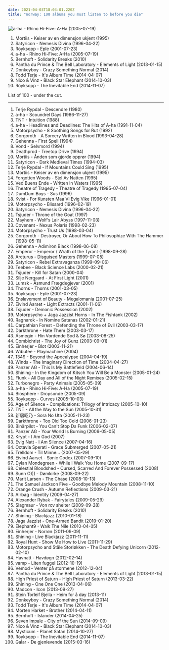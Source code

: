 ```yaml
---
date: 2021-04-03T18:03:01.220Z
title: "norway: 100 albums you must listen to before you die"
---
```

![a-ha - Rhino Hi-Five: A-Ha (2005-07-19)](http://coverartarchive.org/release/4c86af92-4f02-4223-bfae-85d613acd078/8650256385-500.jpg "a-ha - Rhino Hi-Five: A-Ha (2005-07-19)")
<ol class="albums">
<li data-cover="https://img.discogs.com/BGtl8NE3YxcijsK46nJgjOsJxyM=/fit-in/297x300/filters:strip_icc():format(jpeg):mode_rgb():quality(90)/discogs-images/R-186089-002.jpg.jpg" data-tags="ambient, norway" role="button">Mortiis - Keiser av en dimensjon ukjent (1995)</li>
<li data-cover="https://img.discogs.com/FA0sKAo13tvmM2Ajs_G6hBeWgs0=/fit-in/400x400/filters:strip_icc():format(jpeg):mode_rgb():quality(90)/discogs-images/R-4225709-1359058284-9040.jpeg.jpg" data-tags="black metal" role="button">Satyricon - Nemesis Divina (1996-04-22)</li>
<li data-cover="https://img.discogs.com/MUumR8qjnx5I3u-Cbrj7FijELMQ=/fit-in/597x600/filters:strip_icc():format(jpeg):mode_rgb():quality(90)/discogs-images/R-485126-1337177339-9006.jpeg.jpg" data-tags="electronica, royksopp eple" role="button">Röyksopp - Eple (2001-07-23)</li>
<li data-cover="http://coverartarchive.org/release/4c86af92-4f02-4223-bfae-85d613acd078/8650256385-500.jpg" data-tags="norwegian, scandinavian, norway, noord-europa, noors, noorwegen" role="button">a-ha - Rhino Hi-Five: A-Ha (2005-07-19)</li>
<li data-cover="https://img.discogs.com/bblHPn1Sxim88iNjLg24F_3dAwc=/fit-in/600x613/filters:strip_icc():format(jpeg):mode_rgb():quality(90)/discogs-images/R-11414564-1518363853-2633.jpeg.jpg" data-tags="norway, jarle bernhoft" role="button">Bernhoft - Solidarity Breaks (2010)</li>
<li data-cover="http://coverartarchive.org/release/efdb4c51-4eee-4379-afc9-ef44e1b6560f/3284275912-500.jpg" data-tags="electronic, ambient, experimental, tech house" role="button">Pantha du Prince & The Bell Laboratory - Elements of Light (2013-01-15)</li>
<li data-cover="http://coverartarchive.org/release/9028aa2d-5482-4e82-bc8a-ff0cb1178842/8871578703-500.jpg" data-tags="pop, norwegian, norway, norge" role="button">Donkeyboy - Crazy Something Normal (2014)</li>
<li data-cover="http://coverartarchive.org/release/3dff8396-82b1-4a35-93a9-77ad34a994a9/17214960042-500.jpg" data-tags="electronic" role="button">Todd Terje - It's Album Time (2014-04-07)</li>
<li data-cover="http://coverartarchive.org/release/90c40569-5bc4-4577-8609-2934f5eb1b9d/11602582677-500.jpg" data-tags="hip-hop, pop, norwegian, r&b, norway, norge" role="button">Nico & Vinz - Black Star Elephant (2014-10-03)</li>
<li data-cover="http://coverartarchive.org/release/7704bdf5-5fcd-4f80-a759-30fba880bfe6/8762633349-500.jpg" data-tags="electronic, downtempo" role="button">Röyksopp - The Inevitable End (2014-11-07)</li>
</ol>
List of 100 - under the cut.
<!-- more -->

_________________

<ol class="albums">
<li data-cover="https://img.discogs.com/p6txqXLEBnPQ5xGloBMqZdZlEDE=/fit-in/400x399/filters:strip_icc():format(jpeg):mode_rgb():quality(90)/discogs-images/R-2637295-1294414045.jpeg.jpg" data-tags="ecm" role="button">
Terje Rypdal - Descendre (1980)
</li>
<li data-cover="https://img.discogs.com/sny9r4IKs2i7rmUkAlLbEHqXY9I=/fit-in/600x532/filters:strip_icc():format(jpeg):mode_rgb():quality(90)/discogs-images/R-15935169-1600498389-9149.jpeg.jpg" data-tags="80s, pop" role="button">
a-ha - Scoundrel Days (1986-11-27)
</li>
<li data-cover="https://img.discogs.com/0WCyYa4dzPT82wd76gz4k4_s8kU=/fit-in/600x450/filters:strip_icc():format(jpeg):mode_rgb():quality(90)/discogs-images/R-7100340-1444877304-1282.jpeg.jpg" data-tags="hard rock" role="button">
TNT - Intuition (1988)
</li>
<li data-cover="http://coverartarchive.org/release/e5083e7d-5a9c-37ea-9779-7bc34ac18fb5/22275727369-500.jpg" data-tags="pop, 80s" role="button">
a-ha - Headlines and Deadlines: The Hits of A-ha (1991-11-04)
</li>
<li data-cover="http://coverartarchive.org/release/9f34cba1-870b-4fa2-9942-90b35c4f5cc5/15893444939-500.jpg" data-tags="metal, grunge, alternative rock, indie rock, alternative metal, norway, motorpsycho, heavy psychedelia, 8 soothing songs for rut" role="button">
Motorpsycho - 8 Soothing Songs for Rut (1992)
</li>
<li data-cover="http://coverartarchive.org/release/be7fe10b-1bf8-4591-86e8-f25e186d8b61/5950177561-500.jpg" data-tags="black metal, raw black metal" role="button">
Gorgoroth - A Sorcery Written in Blood (1993-04-28)
</li>
<li data-cover="https://img.discogs.com/WIIzAuYj14jeuppWO5Fzaquczb8=/fit-in/600x588/filters:strip_icc():format(jpeg):mode_rgb():quality(90)/discogs-images/R-1950700-1327145793.jpeg.jpg" data-tags="black metal" role="button">
Gehenna - First Spell (1994)
</li>
<li data-cover="http://coverartarchive.org/release/cb9cd500-ae55-4c6b-bc97-84cc7119503c/15438055835-500.jpg" data-tags="dark ambient" role="button">
Vond - Selvmord (1994)
</li>
<li data-cover="http://coverartarchive.org/release/ce224ea2-0d5d-4f2e-8b44-85395b0a4a14/15829122100-500.jpg" data-tags="1994, norway, rune grammofon, deathprod, helge sten, nancykitten all-time favourite albums" role="button">
Deathprod - Treetop Drive (1994)
</li>
<li data-cover="http://coverartarchive.org/release/947ec7ef-b1bf-3d02-9c85-b0aafbd68a7e/16696599681-500.jpg" data-tags="ambient, dungeon synth" role="button">
Mortiis - Ånden som gjorde opprør (1994)
</li>
<li data-cover="https://img.discogs.com/hhmmhKiC1C_0oBVBQwcM7ivE_sI=/fit-in/600x424/filters:strip_icc():format(jpeg):mode_rgb():quality(90)/discogs-images/R-13828919-1562050533-9900.jpeg.jpg" data-tags="black metal" role="button">
Satyricon - Dark Medieval Times (1994-03)
</li>
<li data-cover="http://coverartarchive.org/release/fb581132-a5ca-4ff1-bac4-cbc2df5dcb6a/28114159888-500.jpg" data-tags="jazz, ecm, jazz guitar" role="button">
Terje Rypdal - If Mountains Could Sing (1995)
</li>
<li data-cover="https://img.discogs.com/BGtl8NE3YxcijsK46nJgjOsJxyM=/fit-in/297x300/filters:strip_icc():format(jpeg):mode_rgb():quality(90)/discogs-images/R-186089-002.jpg.jpg" data-tags="ambient, norway" role="button">
Mortiis - Keiser av en dimensjon ukjent (1995)
</li>
<li data-cover="https://img.discogs.com/zyLdUc7gm5THqsmKKsc2uCYUjuc=/fit-in/200x300/filters:strip_icc():format(jpeg):mode_rgb():quality(90)/discogs-images/R-737385-1153585016.jpeg.jpg" data-tags="black metal" role="button">
Forgotten Woods - Sjel Av Natten (1995)
</li>
<li data-cover="http://coverartarchive.org/release/9cef27a5-992b-4297-ade4-a107b2c2c2bd/15269986537-500.jpg" data-tags="black metal, progressive metal" role="button">
Ved Buens Ende - Written In Waters (1995)
</li>
<li data-cover="https://img.discogs.com/VXRlIE-4v9V2zhB4C7HHzmHCBWE=/fit-in/600x600/filters:strip_icc():format(jpeg):mode_rgb():quality(90)/discogs-images/R-6864427-1428258355-7628.jpeg.jpg" data-tags="doom metal, gothic metal" role="button">
Theatre of Tragedy - Theatre of Tragedy (1995-07-04)
</li>
<li data-cover="http://coverartarchive.org/release/4fc8cf19-6070-41b2-809e-76fb2ed02b69/11858401873-500.jpg" data-tags="1996, rock, norway" role="button">
DumDum Boys - Sus (1996)
</li>
<li data-cover="http://coverartarchive.org/release/cb4f0856-9a19-4bd3-805a-585873013c16/2694369151-500.jpg" data-tags="black metal" role="button">
Kvist - For Kunsten Maa Vi Evig Vike (1996-01-01)
</li>
<li data-cover="http://coverartarchive.org/release/dbea591a-a8af-4056-a341-8481e4957735/6080035237-500.jpg" data-tags="alternative rock" role="button">
Motorpsycho - Blissard (1996-02-19)
</li>
<li data-cover="https://img.discogs.com/FA0sKAo13tvmM2Ajs_G6hBeWgs0=/fit-in/400x400/filters:strip_icc():format(jpeg):mode_rgb():quality(90)/discogs-images/R-4225709-1359058284-9040.jpeg.jpg" data-tags="black metal" role="button">
Satyricon - Nemesis Divina (1996-04-22)
</li>
<li data-cover="http://coverartarchive.org/release/7f98b201-c3e7-4527-977f-27d4c39dc230/22155529213-500.jpg" data-tags="black metal, norway, norwegian black metal, raw black metal, kill for the goat" role="button">
Tsjuder - Throne of the Goat (1997)
</li>
<li data-cover="https://img.discogs.com/oyzBFCa3zTwd-b0kZ41-3ziobGE=/fit-in/600x622/filters:strip_icc():format(jpeg):mode_rgb():quality(90)/discogs-images/R-378617-1288374695.jpeg.jpg" data-tags="black metal" role="button">
Mayhem - Wolf's Lair Abyss (1997-11-03)
</li>
<li data-cover="https://img.discogs.com/nUR4X-kKuMT9XopvxeYUPD-MsUU=/fit-in/600x600/filters:strip_icc():format(jpeg):mode_rgb():quality(90)/discogs-images/R-11604063-1519264478-2485.jpeg.jpg" data-tags="black metal, symphonic black metal, melodic black metal" role="button">
Covenant - Nexus Polaris (1998-02-23)
</li>
<li data-cover="https://img.discogs.com/utI13umVyM_J7eKD5zQN1v_lG0M=/fit-in/600x595/filters:strip_icc():format(jpeg):mode_rgb():quality(90)/discogs-images/R-16991328-1610998363-5637.mpo.jpg" data-tags="alternative rock, hard rock, psychedelic rock" role="button">
Motorpsycho - Trust Us (1998-03-04)
</li>
<li data-cover="https://img.discogs.com/QjfbRi-5NXqTrkQ44z_m4GyD1JQ=/fit-in/600x600/filters:strip_icc():format(jpeg):mode_rgb():quality(90)/discogs-images/R-367844-1353776984-8410.jpeg.jpg" data-tags="black metal" role="button">
Gorgoroth - Destroyer, Or About How To Philosophize With The Hammer (1998-05-11)
</li>
<li data-cover="https://via.placeholder.com/450" data-tags="black metal" role="button">
Gehenna - Adimiron Black (1998-06-08)
</li>
<li data-cover="https://img.discogs.com/Nnpzs1vfIx83Hf7bz1QAPCULnA8=/fit-in/600x600/filters:strip_icc():format(jpeg):mode_rgb():quality(90)/discogs-images/R-398523-1167870757.jpeg.jpg" data-tags="black metal" role="button">
Emperor - Emperor / Wrath of the Tyrant (1998-09-28)
</li>
<li data-cover="https://img.discogs.com/aGZ7S8SYD9g89lxeuj5dyoqy2ME=/fit-in/375x328/filters:strip_icc():format(jpeg):mode_rgb():quality(90)/discogs-images/R-502276-1126078536.jpeg.jpg" data-tags="black metal, garm" role="button">
Arcturus - Disguised Masters (1999-07-05)
</li>
<li data-cover="https://via.placeholder.com/450" data-tags="black metal" role="button">
Satyricon - Rebel Extravaganza (1999-09-06)
</li>
<li data-cover="http://coverartarchive.org/release/912d3b86-6650-4fc4-bef5-4a602267a09a/24352625273-500.jpg" data-tags="drum and bass" role="button">
Teebee - Black Science Labs (2000-02-21)
</li>
<li data-cover="https://img.discogs.com/p1_YXoPwU0K-OS0LqGVzUWNiuc8=/fit-in/300x300/filters:strip_icc():format(jpeg):mode_rgb():quality(90)/discogs-images/R-8177595-1463222916-2006.jpeg.jpg" data-tags="black metal" role="button">
Tsjuder - Kill for Satan (2000-04)
</li>
<li data-cover="http://coverartarchive.org/release/419228fc-d6a4-4b24-b6bb-9315d0727abd/6436913950-500.jpg" data-tags="female vocalists, female jazz vocalists, jazz" role="button">
Silje Nergaard - At First Light (2001)
</li>
<li data-cover="http://coverartarchive.org/release/a73fddf6-043e-401b-b6c2-fba20421a2d1/2221511485-500.jpg" data-tags="folk metal" role="button">
Lumsk - Åsmund Frægdegjevar (2001)
</li>
<li data-cover="http://coverartarchive.org/release/8b3310df-e9ca-4ce9-ab5a-2090d7ba2aaf/19879101265-500.jpg" data-tags="black metal" role="button">
Thorns - Thorns (2001-03-05)
</li>
<li data-cover="https://img.discogs.com/MUumR8qjnx5I3u-Cbrj7FijELMQ=/fit-in/597x600/filters:strip_icc():format(jpeg):mode_rgb():quality(90)/discogs-images/R-485126-1337177339-9006.jpeg.jpg" data-tags="electronica, royksopp eple" role="button">
Röyksopp - Eple (2001-07-23)
</li>
<li data-cover="https://img.discogs.com/TP6Xo7NSTtXTpKxlCrCvhq66SO0=/fit-in/250x225/filters:strip_icc():format(jpeg):mode_rgb():quality(90)/discogs-images/R-2200072-1368091446-5709.jpeg.jpg" data-tags="symphonic black metal" role="button">
Enslavement of Beauty - Megalomania (2001-07-25)
</li>
<li data-cover="https://img.discogs.com/co9KmZHvtj5ElohkcqaLcEo-__s=/fit-in/598x600/filters:strip_icc():format(jpeg):mode_rgb():quality(90)/discogs-images/R-3729236-1342022284-7698.jpeg.jpg" data-tags="nu jazz, norwegian, guitar, jazz" role="button">
Eivind Aarset - Light Extracts (2001-11-06)
</li>
<li data-cover="http://coverartarchive.org/release/2ef6c1bc-ad49-4090-bc03-de89ce20b633/2651046663-500.jpg" data-tags="black metal" role="button">
Tsjuder - Demonic Possession (2002)
</li>
<li data-cover="http://coverartarchive.org/release/9412b4a5-6966-4f66-8b79-d0bb213aae5c/14324732068-500.jpg" data-tags="in the fishtank" role="button">
Motorpsycho + Jaga Jazzist Horns - In The Fishtank (2002)
</li>
<li data-cover="http://coverartarchive.org/release/f8256d65-7f34-41fd-a5a7-95da152b23cc/23009673474-500.jpg" data-tags="black metal" role="button">
Ragnarok - In Nomine Satanas (2002-01-21)
</li>
<li data-cover="http://coverartarchive.org/release/7660b39d-04a6-421f-8b32-e32e1f85d4ed/14774566853-500.jpg" data-tags="black metal" role="button">
Carpathian Forest - Defending the Throne of Evil (2003-03-17)
</li>
<li data-cover="https://img.discogs.com/0m57mRFmoE1q03iDdiOn6W-g09g=/fit-in/600x514/filters:strip_icc():format(jpeg):mode_rgb():quality(90)/discogs-images/R-11758369-1521885371-3802.jpeg.jpg" data-tags="black metal" role="button">
Darkthrone - Hate Them (2003-03-17)
</li>
<li data-cover="http://coverartarchive.org/release/aaff63ec-4dd7-40ff-b945-fee676886a02/27879249894-500.jpg" data-tags="folk metal, viking metal" role="button">
Ásmegin - Hin Vordende Sod & Sø (2003-08-25)
</li>
<li data-cover="http://coverartarchive.org/release/8a9f88ee-4b69-445a-8eb1-0f83345faf3f/9065922207-500.jpg" data-tags="industrial, aggrotech, powernoise, electro-industrial" role="button">
Combichrist - The Joy of Gunz (2003-09-01)
</li>
<li data-cover="http://coverartarchive.org/release/19128e9e-53ac-46a0-8e7b-22b85ca0bb73/19427551152-500.jpg" data-tags="viking metal" role="button">
Einherjer - Blot (2003-11-21)
</li>
<li data-cover="http://coverartarchive.org/release/3c5ae5cd-ae86-4bc5-baf7-a30645fec93c/19617399862-500.jpg" data-tags="jazz" role="button">
Wibutee - Playmachine (2004)
</li>
<li data-cover="http://coverartarchive.org/release/9b3e6363-2d1b-4ea0-8bc5-ed849e3a8d75/13320177159-500.jpg" data-tags="black metal" role="button">
1349 - Beyond the Apocalypse (2004-04-19)
</li>
<li data-cover="http://coverartarchive.org/release/145faef9-8755-4812-8b8a-40a7d0c2df3c/20264636417-500.jpg" data-tags="progressive metal" role="button">
Winds - The Imaginary Direction of Time (2004-04-27)
</li>
<li data-cover="http://coverartarchive.org/release/85d7b32d-7b3f-4c61-b51e-bbf61c9267e8/15619141380-500.jpg" data-tags="industrial" role="button">
Panzer AG - This Is My Battlefield (2004-06-14)
</li>
<li data-cover="http://coverartarchive.org/release/f980a65a-13fc-4b42-b7a7-be74ea8d98bc/26651881692-500.jpg" data-tags="experimental" role="button">
Shining - In the Kingdom of Kitsch You Will Be a Monster (2005-01-24)
</li>
<li data-cover="http://coverartarchive.org/release/f1cdc5b3-a993-4d59-b5ac-099b56e207d5/7851996001-500.jpg" data-tags="chillout, ambient" role="button">
Flunk - All Day and All of the Night Remixes (2005-02-15)
</li>
<li data-cover="http://coverartarchive.org/release/123c1973-6bcf-4d65-9af9-77f0e16ec532/3357365837-500.jpg" data-tags="rock, punk rock, death punk, punk, hard rock" role="button">
Turbonegro - Party Animals (2005-05-09)
</li>
<li data-cover="http://coverartarchive.org/release/4c86af92-4f02-4223-bfae-85d613acd078/8650256385-500.jpg" data-tags="norwegian, scandinavian, norway, noord-europa, noors, noorwegen" role="button">
a-ha - Rhino Hi-Five: A-Ha (2005-07-19)
</li>
<li data-cover="http://coverartarchive.org/release/2e2f910b-3d4b-459b-aa34-9c276c04deb3/13260221943-500.jpg" data-tags="ambient" role="button">
Biosphere - Dropsonde (2005-09)
</li>
<li data-cover="http://coverartarchive.org/release/b8fe4980-46b0-4242-b603-f395e36118ac/8894445687-500.jpg" data-tags="electronic, electronica, alternative, ambient" role="button">
Röyksopp - Curves (2005-10-03)
</li>
<li data-cover="https://img.discogs.com/itRr-KSQo1XzQlgxgUKSz1o1d-E=/fit-in/600x584/filters:strip_icc():format(jpeg):mode_rgb():quality(90)/discogs-images/R-847138-1519782032-3822.jpeg.jpg" data-tags="heavy metal, metal, experimental, progressive metal, post-rock, progressive rock, epic, dark, experimental rock, symphonic rock, norwegian, speed metal, avant-garde, thrash metal, progressive, super group, symphonic, symphonic metal, norway, power metal, epic metal, melodic metal, avant-garde metal, supergroup, norwegian metal, post-metal, dark rock, experimental metal, dark metal, progressive power metal, progressive post-metal, avant-garde rock, epic progressive metal, clean vocals, progressive melodic metal, catchy metal, super-group, progressive post-rock, melodic dark metal, avant-garde progressive metal, avant-garde thrash metal, progressive melodic dark metal, avant-garde heavy metal, epic avant-garde metal, epic progressive avant-garde metal" role="button">
Age of Silence - Complications: Trilogy of Intricacy (2005-10-10)
</li>
<li data-cover="http://coverartarchive.org/release/8a0b4e5e-c7fb-4e6b-aa65-ce5f123d6b92/19863096527-500.jpg" data-tags="heavy metal, 80s, hard rock, norway" role="button">
TNT - All the Way to the Sun (2005-10-31)
</li>
<li data-cover="https://via.placeholder.com/450" data-tags="marilyn manson, male, hip hop, 60s, hard, grindcore, minnesota, power pop, intro, contemporary folk, quiet storm, contemporary, techno, schlager, norwegian, krautrock, idm, singer, germany, relaxed, singers, energetic, death, surreal, improvisation, mashup, jazz funk, drone, space, remix, contralto, fetish, female songwriter, breakbeat, insane, oldies, smooth, gangsta rap, lady gaga, video game, reggaeton, digitalis, japanese rock, meditation, harmonica, german, space music, indie folk, super, kids, b-side, jazz rock, male vocalists, female vocalist, powerpop, dj, not indie, activist, modern country, gothic rock, warm, mala, cold, iowa, speedcore, diy, princess, folklore, nouvelle scene francaise, guitar hero, norway, ndw, indie disco, musik, klassik, perlen deutschsprachiger popmusik, hawaii, loneliness, trap, chaotic hardcore, b-sides" role="button">
新居昭乃 - Sora No Uta (2005-11-23)
</li>
<li data-cover="http://coverartarchive.org/release/156eb8bd-5f21-4e35-b765-557a25d937fa/22057923987-500.jpg" data-tags="black metal" role="button">
Darkthrone - Too Old Too Cold (2006-01-23)
</li>
<li data-cover="http://coverartarchive.org/release/ce40cdb1-a562-4fd8-a269-9269f98d4124/1087404314-500.jpg" data-tags="chiptune, jamendo, bitpop" role="button">
Binärpilot - You Can't Stop Da Funk (2006-02-07)
</li>
<li data-cover="https://img.discogs.com/zwZXlR6y12-mZtDmZXxWf6DXIQ8=/fit-in/250x257/filters:strip_icc():format(jpeg):mode_rgb():quality(90)/discogs-images/R-2567699-1290856074.jpeg.jpg" data-tags="industrial, monakitty432, rsyniklaced, deviliscious432" role="button">
Panzer AG - Your World Is Burning (2006-05-05)
</li>
<li data-cover="https://img.discogs.com/F37erfzy9huhq-MftxnrWp4UYl4=/fit-in/600x600/filters:strip_icc():format(jpeg):mode_rgb():quality(90)/discogs-images/R-9653048-1484251936-7322.jpeg.jpg" data-tags="black metal, norwegian, norway" role="button">
Krypt - I Am God (2007)
</li>
<li data-cover="http://coverartarchive.org/release/be1cecc1-0e31-48f3-8eda-6611676bb566/1018049160-500.jpg" data-tags="gothic metal" role="button">
Evig Natt - I Am Silence (2007-04-16)
</li>
<li data-cover="https://img.discogs.com/VZ_zPIMy1i_7pwuiR10WIN8cfZ0=/fit-in/600x600/filters:strip_icc():format(jpeg):mode_rgb():quality(90)/discogs-images/R-977717-1351107428-2527.jpeg.jpg" data-tags="gothic metal" role="button">
Octavia Sperati - Grace Submerged (2007-05-21)
</li>
<li data-cover="https://img.discogs.com/z8sfi_PJ1MyKDEcLWsUGlRtjgAQ=/fit-in/400x400/filters:strip_icc():format(jpeg):mode_rgb():quality(90)/discogs-images/R-1023643-1185219244.jpeg.jpg" data-tags="black metal, metal" role="button">
Trelldom - Til Minne... (2007-05-29)
</li>
<li data-cover="http://coverartarchive.org/release/5bfd51d4-fd0b-4d12-ad26-7824da3b9de1/5612089717-500.jpg" data-tags="jazz guitar" role="button">
Eivind Aarset - Sonic Codex (2007-09-10)
</li>
<li data-cover="http://coverartarchive.org/release/ccfbcabf-281c-4a0f-bfcf-98846618a0ce/6112827559-500.jpg" data-tags="indie" role="button">
Dylan Mondegreen - While I Walk You Home (2007-09-17)
</li>
<li data-cover="http://coverartarchive.org/release/726c0064-5c7a-4076-89aa-2fb0252e4175/11585937673-500.jpg" data-tags="norwegian black metal, nidrosian black metal" role="button">
Celestial Bloodshed - Cursed, Scarred And Forever Possessed (2008)
</li>
<li data-cover="http://coverartarchive.org/release/23e49586-fa2e-43ab-8b57-9e56b9221954/16445937734-500.jpg" data-tags="drone, live, drone doom" role="button">
Sunn O))) - Dømkirke (2008-09-22)
</li>
<li data-cover="http://coverartarchive.org/release/1681a8dc-1cfa-452d-a022-07f8965ebc92/7204959710-500.jpg" data-tags="marit larsen, pop, female vocalists" role="button">
Marit Larsen - The Chase (2008-10-13)
</li>
<li data-cover="http://coverartarchive.org/release/761357a1-22b3-4032-8f3a-6f86b3720c38/2325232021-500.jpg" data-tags="post-rock" role="button">
The Samuel Jackson Five - Goodbye Melody Mountain (2008-11-10)
</li>
<li data-cover="http://coverartarchive.org/release/11e5faf1-d391-4ab6-9211-361d343844b6/8280964642-500.jpg" data-tags="downtempo, indietronica, norwegian, atmospheric, mellow, norway, netlabel, creative commons, netaudio, subtle soundfields, ambientronica, progressive ambient, autumn music" role="button">
Orange Crush - Autumn Reflections (2009-03-21)
</li>
<li data-cover="http://coverartarchive.org/release/28a8e78c-1be6-49ae-b190-9ef732c950a1/2538642780-500.jpg" data-tags="progressive rock" role="button">
Airbag - Identity (2009-04-27)
</li>
<li data-cover="http://coverartarchive.org/release/93010242-f99e-42ac-a632-bb4d8810c10b/2361230029-500.jpg" data-tags="eurovision, pop" role="button">
Alexander Rybak - Fairytales (2009-05-29)
</li>
<li data-cover="http://coverartarchive.org/release/ee514ec5-bb77-4704-a314-67f8be8f6f1c/12274788716-500.jpg" data-tags="metal, industrial black metal" role="button">
Slagmaur - Von rov shelter (2009-09-28)
</li>
<li data-cover="https://img.discogs.com/bblHPn1Sxim88iNjLg24F_3dAwc=/fit-in/600x613/filters:strip_icc():format(jpeg):mode_rgb():quality(90)/discogs-images/R-11414564-1518363853-2633.jpeg.jpg" data-tags="norway, jarle bernhoft" role="button">
Bernhoft - Solidarity Breaks (2010)
</li>
<li data-cover="http://coverartarchive.org/release/09607242-9d17-3800-99f9-dd1933b49121/4023323401-500.jpg" data-tags="experimental, avant-garde metal, jazz metal" role="button">
Shining - Blackjazz (2010-01-18)
</li>
<li data-cover="http://coverartarchive.org/release/f8276d8f-336c-4e9b-9eea-b25f47cfde14/9348674402-500.jpg" data-tags="nu jazz, jazz, ninja tune" role="button">
Jaga Jazzist - One-Armed Bandit (2010-01-20)
</li>
<li data-cover="https://img.discogs.com/Xw44BqlPVsCJQzsZQFO_JqHu3wg=/fit-in/591x591/filters:strip_icc():format(jpeg):mode_rgb():quality(90)/discogs-images/R-11593353-1519071616-5354.jpeg.jpg" data-tags="progressive rock" role="button">
Elephant9 - Walk The Nile (2010-04-05)
</li>
<li data-cover="http://coverartarchive.org/release/969f6a82-feb4-479e-b8f7-df0359341d2c/6320368371-500.jpg" data-tags="viking metal" role="button">
Einherjer - Norrøn (2011-09-09)
</li>
<li data-cover="https://img.discogs.com/LGKzu-4HaXT42ZNXdXxwq4NB3Zg=/fit-in/379x600/filters:strip_icc():format(jpeg):mode_rgb():quality(90)/discogs-images/R-2725259-1390675254-6927.jpeg.jpg" data-tags="metal, rock, alternative, experimental, progressive metal, experimental rock, norwegian, jazz fusion, contemporary jazz, alternative metal, live, industrial metal, norway, extreme metal, avant-garde metal, shining, shining norwegian" role="button">
Shining - Live Blackjazz (2011-11-11)
</li>
<li data-cover="http://coverartarchive.org/release/d56982d0-e0a3-4c02-9ba7-e1743c236ea5/14485604343-500.jpg" data-tags="progressive metal, power metal" role="button">
Royal Hunt - Show Me How to Live (2011-11-29)
</li>
<li data-cover="https://via.placeholder.com/450" data-tags="jazz" role="button">
Motorpsycho and Ståle Storløkken - The Death Defying Unicorn (2012-02-10)
</li>
<li data-cover="https://img.discogs.com/FhSiTBJJfzVF3WDeFL7EfgsGY4A=/fit-in/600x600/filters:strip_icc():format(jpeg):mode_rgb():quality(90)/discogs-images/R-4756860-1374529334-5921.jpeg.jpg" data-tags="norwegian, neofolk, dark folk, norway" role="button">
Havnatt - Havdøgn (2012-02-14)
</li>
<li data-cover="http://coverartarchive.org/release/80890062-77d1-456a-8639-df431f138e96/11568309247-500.jpg" data-tags="folk, folk-rock, norwegian, norway, norge" role="button">
vamp - Liten fuggel (2012-10-19)
</li>
<li data-cover="http://coverartarchive.org/release/6b3a50e4-db1f-45eb-9879-485c6a6523f3/3115251344-500.jpg" data-tags="2012, black metal" role="button">
Vemod - Venter på stormene (2012-12-04)
</li>
<li data-cover="http://coverartarchive.org/release/efdb4c51-4eee-4379-afc9-ef44e1b6560f/3284275912-500.jpg" data-tags="electronic, ambient, experimental, tech house" role="button">
Pantha du Prince & The Bell Laboratory - Elements of Light (2013-01-15)
</li>
<li data-cover="http://coverartarchive.org/release/731f6fac-d826-45eb-972c-15ac396528f3/3739926833-500.jpg" data-tags="psychedelic, stoner doom metal" role="button">
High Priest of Saturn - High Priest of Saturn (2013-03-22)
</li>
<li data-cover="http://coverartarchive.org/release/d668196f-0053-4faa-a844-4732943e03c9/4171250258-500.jpg" data-tags="avant-garde metal" role="button">
Shining - One One One (2013-04-06)
</li>
<li data-cover="http://coverartarchive.org/release/a6a7bbe1-0108-40b9-bc90-409577413b2d/5474849605-500.jpg" data-tags="hip-hop, pop, norwegian, norway, norge" role="button">
Madcon - Icon (2013-09-27)
</li>
<li data-cover="https://img.discogs.com/WonUl7e8UIYTjpUHPlAudtXiHf8=/fit-in/600x600/filters:strip_icc():format(jpeg):mode_rgb():quality(90)/discogs-images/R-6762370-1501702824-1691.jpeg.jpg" data-tags="2013, norwegian, norway, norge" role="button">
Stein Torleif Bjella - Heim for å døy (2013-11)
</li>
<li data-cover="http://coverartarchive.org/release/9028aa2d-5482-4e82-bc8a-ff0cb1178842/8871578703-500.jpg" data-tags="pop, norwegian, norway, norge" role="button">
Donkeyboy - Crazy Something Normal (2014)
</li>
<li data-cover="http://coverartarchive.org/release/3dff8396-82b1-4a35-93a9-77ad34a994a9/17214960042-500.jpg" data-tags="electronic" role="button">
Todd Terje - It's Album Time (2014-04-07)
</li>
<li data-cover="http://coverartarchive.org/release/ff0d170d-96c1-419c-94d6-bd90568d85c9/7072530560-500.jpg" data-tags="pop, norwegian, norway, norge" role="button">
Morten Harket - Brother (2014-04-11)
</li>
<li data-cover="http://coverartarchive.org/release/c02ebff5-99b4-466d-ae8b-8ff62c2e64e2/7704534784-500.jpg" data-tags="soft rock, norwegian, norway, yacht rock, norge" role="button">
Bernhoft - Islander (2014-04-25)
</li>
<li data-cover="https://img.discogs.com/1j0Kpej_RWOBedrrde4Ru1-8foQ=/fit-in/600x590/filters:strip_icc():format(jpeg):mode_rgb():quality(90)/discogs-images/R-6178045-1413023451-4299.jpeg.jpg" data-tags="progressive rock, norway" role="button">
Seven Impale - City of the Sun (2014-09-09)
</li>
<li data-cover="http://coverartarchive.org/release/90c40569-5bc4-4577-8609-2934f5eb1b9d/11602582677-500.jpg" data-tags="hip-hop, pop, norwegian, r&b, norway, norge" role="button">
Nico & Vinz - Black Star Elephant (2014-10-03)
</li>
<li data-cover="http://coverartarchive.org/release/ab679542-8905-498c-8bbe-a1bb27b2568b/8388344920-500.jpg" data-tags="industrial black metal" role="button">
Mysticum - Planet Satan (2014-10-27)
</li>
<li data-cover="http://coverartarchive.org/release/7704bdf5-5fcd-4f80-a759-30fba880bfe6/8762633349-500.jpg" data-tags="electronic, downtempo" role="button">
Röyksopp - The Inevitable End (2014-11-07)
</li>
<li data-cover="http://coverartarchive.org/release/341457b2-8e51-46a4-8a8d-8ae83e4e304c/10044249105-500.jpg" data-tags="2015, metal" role="button">
Galar - De gjenlevende (2015-03-16)
</li>
</ol>